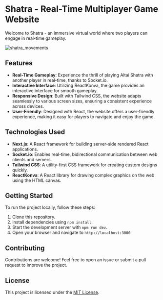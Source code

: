 # Shatra - Real-Time Multiplayer Game Website


Welcome to Shatra - an immersive virtual world where two players can engage in real-time gameplay.

![shatra_movements](https://github.com/AidysPushkunov/shatra/assets/75690905/c99a3722-dc88-420f-ac6d-4ec85f344223)


## Features

- **Real-Time Gameplay**: Experience the thrill of playing Altai Shatra with another player in real-time, thanks to Socket.io.
- **Interactive Interface**: Utilizing ReactKonva, the game provides an interactive interface for smooth gameplay.
- **Responsive Design**: Built with Tailwind CSS, the website adapts seamlessly to various screen sizes, ensuring a consistent experience across devices.
- **User-Friendly**: Designed with React, the website offers a user-friendly experience, making it easy for players to navigate and enjoy the game.

## Technologies Used

- **Next.js**: A React framework for building server-side rendered React applications.
- **Socket.io**: Enables real-time, bidirectional communication between web clients and servers.
- **Tailwind CSS**: A utility-first CSS framework for creating custom designs quickly.
- **ReactKonva**: A React library for drawing complex graphics on the web using the HTML canvas.

## Getting Started

To run the project locally, follow these steps:

1. Clone this repository.
2. Install dependencies using `npm install`.
3. Start the development server with `npm run dev`.
4. Open your browser and navigate to `http://localhost:3000`.

## Contributing

Contributions are welcome! Feel free to open an issue or submit a pull request to improve the project.

## License

This project is licensed under the [MIT License](LICENSE).
